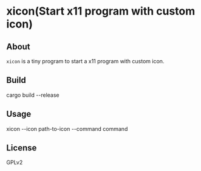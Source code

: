 # xicon(Start x11 program with custom icon)

## About

`xicon` is a tiny program to start a x11 program with custom icon.

## Build

cargo build --release

## Usage

xicon --icon path-to-icon --command command <command args>

## License

GPLv2
